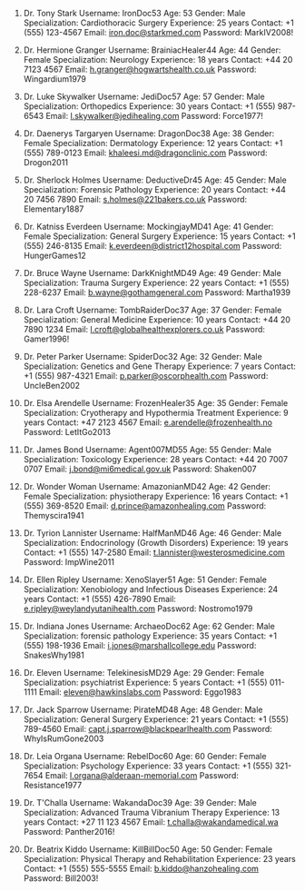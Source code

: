 1. Dr. Tony Stark
   Username: IronDoc53
   Age: 53
   Gender: Male
   Specialization: Cardiothoracic Surgery
   Experience: 25 years
   Contact: +1 (555) 123-4567
   Email: iron.doc@starkmed.com
   Password: MarkIV2008!

2. Dr. Hermione Granger
   Username: BrainiacHealer44
   Age: 44
   Gender: Female
   Specialization: Neurology
   Experience: 18 years
   Contact: +44 20 7123 4567
   Email: h.granger@hogwartshealth.co.uk
   Password: Wingardium1979

3. Dr. Luke Skywalker
   Username: JediDoc57
   Age: 57
   Gender: Male
   Specialization: Orthopedics
   Experience: 30 years
   Contact: +1 (555) 987-6543
   Email: l.skywalker@jedihealing.com
   Password: Force1977!

4. Dr. Daenerys Targaryen
   Username: DragonDoc38
   Age: 38
   Gender: Female
   Specialization: Dermatology
   Experience: 12 years
   Contact: +1 (555) 789-0123
   Email: khaleesi.md@dragonclinic.com
   Password: Drogon2011

5. Dr. Sherlock Holmes
   Username: DeductiveDr45
   Age: 45
   Gender: Male
   Specialization: Forensic Pathology
   Experience: 20 years
   Contact: +44 20 7456 7890
   Email: s.holmes@221bakers.co.uk
   Password: Elementary1887

6. Dr. Katniss Everdeen
   Username: MockingjayMD41
   Age: 41
   Gender: Female
   Specialization: General Surgery
   Experience: 15 years
   Contact: +1 (555) 246-8135
   Email: k.everdeen@district12hospital.com
   Password: HungerGames12

7. Dr. Bruce Wayne
   Username: DarkKnightMD49
   Age: 49
   Gender: Male
   Specialization: Trauma Surgery
   Experience: 22 years
   Contact: +1 (555) 228-6237
   Email: b.wayne@gothamgeneral.com
   Password: Martha1939

8. Dr. Lara Croft
   Username: TombRaiderDoc37
   Age: 37
   Gender: Female
   Specialization: General Medicine
   Experience: 10 years
   Contact: +44 20 7890 1234
   Email: l.croft@globalhealthexplorers.co.uk
   Password: Gamer1996!

9. Dr. Peter Parker
   Username: SpiderDoc32
   Age: 32
   Gender: Male
   Specialization: Genetics and Gene Therapy
   Experience: 7 years
   Contact: +1 (555) 987-4321
   Email: p.parker@oscorphealth.com
   Password: UncleBen2002

10. Dr. Elsa Arendelle
    Username: FrozenHealer35
    Age: 35
    Gender: Female
    Specialization: Cryotherapy and Hypothermia Treatment
    Experience: 9 years
    Contact: +47 2123 4567
    Email: e.arendelle@frozenhealth.no
    Password: LetItGo2013

11. Dr. James Bond
    Username: Agent007MD55
    Age: 55
    Gender: Male
    Specialization: Toxicology
    Experience: 28 years
    Contact: +44 20 7007 0707
    Email: j.bond@mi6medical.gov.uk
    Password: Shaken007

12. Dr. Wonder Woman
    Username: AmazonianMD42
    Age: 42
    Gender: Female
    Specialization: physiotherapy
    Experience: 16 years
    Contact: +1 (555) 369-8520
    Email: d.prince@amazonhealing.com
    Password: Themyscira1941

13. Dr. Tyrion Lannister
    Username: HalfManMD46
    Age: 46
    Gender: Male
    Specialization: Endocrinology (Growth Disorders)
    Experience: 19 years
    Contact: +1 (555) 147-2580
    Email: t.lannister@westerosmedicine.com
    Password: ImpWine2011

14. Dr. Ellen Ripley
    Username: XenoSlayer51
    Age: 51
    Gender: Female
    Specialization: Xenobiology and Infectious Diseases
    Experience: 24 years
    Contact: +1 (555) 426-7890
    Email: e.ripley@weylandyutanihealth.com
    Password: Nostromo1979

15. Dr. Indiana Jones
    Username: ArchaeoDoc62
    Age: 62
    Gender: Male
    Specialization: forensic pathology
    Experience: 35 years
    Contact: +1 (555) 198-1936
    Email: i.jones@marshallcollege.edu
    Password: SnakesWhy1981

16. Dr. Eleven
    Username: TelekinesisMD29
    Age: 29
    Gender: Female
    Specialization: psychiatrist
    Experience: 5 years
    Contact: +1 (555) 011-1111
    Email: eleven@hawkinslabs.com
    Password: Eggo1983

17. Dr. Jack Sparrow
    Username: PirateMD48
    Age: 48
    Gender: Male
    Specialization: General Surgery
    Experience: 21 years
    Contact: +1 (555) 789-4560
    Email: capt.j.sparrow@blackpearlhealth.com
    Password: WhyIsRumGone2003

18. Dr. Leia Organa
    Username: RebelDoc60
    Age: 60
    Gender: Female
    Specialization: Psychology
    Experience: 33 years
    Contact: +1 (555) 321-7654
    Email: l.organa@alderaan-memorial.com
    Password: Resistance1977

19. Dr. T'Challa
    Username: WakandaDoc39
    Age: 39
    Gender: Male
    Specialization: Advanced Trauma Vibranium Therapy
    Experience: 13 years
    Contact: +27 11 123 4567
    Email: t.challa@wakandamedical.wa
    Password: Panther2016!

20. Dr. Beatrix Kiddo
    Username: KillBillDoc50
    Age: 50
    Gender: Female
    Specialization: Physical Therapy and Rehabilitation
    Experience: 23 years
    Contact: +1 (555) 555-5555
    Email: b.kiddo@hanzohealing.com
    Password: Bill2003!
